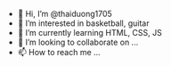- 👋 Hi, I’m @thaiduong1705
- 👀 I’m interested in basketball, guitar
- 🌱 I’m currently learning HTML, CSS, JS
- 💞️ I’m looking to collaborate on ...
- 📫 How to reach me ...

<!---
thaiduong1705/thaiduong1705 is a ✨ special ✨ repository because its `README.md` (this file) appears on your GitHub profile.
You can click the Preview link to take a look at your changes.
--->
